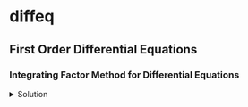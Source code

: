 # diffeq

## First Order Differential Equations

### Integrating Factor Method for Differential Equations

<details>
  <summary>Solution</summary>
  
</details>
